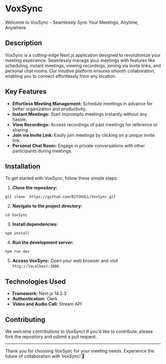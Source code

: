 # VoxSync

Welcome to VoxSync - Seamlessly Sync Your Meetings, Anytime, Anywhere.

## Description

VoxSync is a cutting-edge Next.js application designed to revolutionize your meeting experience. Seamlessly manage your meetings with features like scheduling, instant meetings, viewing recordings, joining via invite links, and personal chat rooms. Our intuitive platform ensures smooth collaboration, enabling you to connect effortlessly from any location.

## Key Features

- **Effortless Meeting Management:** Schedule meetings in advance for better organization and productivity.
- **Instant Meetings:** Start impromptu meetings instantly without any hassle.
- **View Recordings:** Access recordings of past meetings for reference or sharing.
- **Join via Invite Link:** Easily join meetings by clicking on a unique invite link.
- **Personal Chat Room:** Engage in private conversations with other participants during meetings.

## Installation

To get started with VoxSync, follow these simple steps:

1. **Clone the repository:**

```
git clone  https://github.com/B1TSH3LL/VoxSync.git
```

2. **Navigate to the project directory:**

```
cd VoxSync
```


3. **Install dependencies:**

```
npm install
```


4. **Run the development server:**

```
npm run dev
```


5. **Access VoxSync:**
Open your web browser and visit `http://localhost:3000`

## Technologies Used

- **Framework:** Next.js 14.2.3
- **Authentication:** Clerk
- **Video and Audio Call:** Stream API

## Contributing

We welcome contributions to VoxSync! If you'd like to contribute, please fork the repository and submit a pull request.


---

Thank you for choosing VoxSync for your meeting needs. Experience the future of collaboration with VoxSync! 🚀


